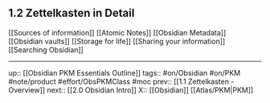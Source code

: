 ## 1.2 Zettelkasten in Detail

[[Sources of information]]
[[Atomic Notes]]
[[Obsidian Metadata]]
[[Obsidian vaults]]
[[Storage for life]]
[[Sharing your information]]
[[Searching Obsidian]]

---
up:: [[Obsidian PKM Essentials Outline]]
tags:: #on/Obsidian #on/PKM  #note/product #effort/ObsPKMClass #moc
prev:: [[1.1 Zettelkasten - Overview]]
next:: [[2.0 Obsidian Intro]]
X:: [[Obsidian]] [[Atlas/PKM|PKM]]

